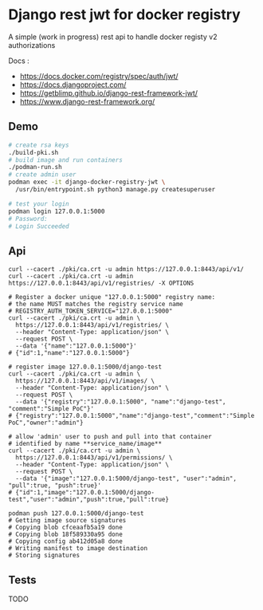 Django rest jwt for docker registry 
===================================

A simple (work in progress) rest api to handle docker registy v2 authorizations

Docs :
* https://docs.docker.com/registry/spec/auth/jwt/
* https://docs.djangoproject.com/
* https://getblimp.github.io/django-rest-framework-jwt/
* https://www.django-rest-framework.org/

Demo
----

```bash
# create rsa keys 
./build-pki.sh
# build image and run containers
./podman-run.sh
# create admin user 
podman exec -it django-docker-registry-jwt \
  /usr/bin/entrypoint.sh python3 manage.py createsuperuser

# test your login
podman login 127.0.0.1:5000
# Password: 
# Login Succeeded
```

Api
---
```
curl --cacert ./pki/ca.crt -u admin https://127.0.0.1:8443/api/v1/
curl --cacert ./pki/ca.crt -u admin https://127.0.0.1:8443/api/v1/registries/ -X OPTIONS

# Register a docker unique "127.0.0.1:5000" registry name:
# the name MUST matches the registry service name
# REGISTRY_AUTH_TOKEN_SERVICE="127.0.0.1:5000"
curl --cacert ./pki/ca.crt -u admin \
  https://127.0.0.1:8443/api/v1/registries/ \
  --header "Content-Type: application/json" \
  --request POST \
  --data '{"name":"127.0.0.1:5000"}'
# {"id":1,"name":"127.0.0.1:5000"}

# register image 127.0.0.1:5000/django-test
curl --cacert ./pki/ca.crt -u admin \
  https://127.0.0.1:8443/api/v1/images/ \
  --header "Content-Type: application/json" \
  --request POST \
  --data '{"registry":"127.0.0.1:5000", "name":"django-test", "comment":"Simple PoC"}'
# {"registry":"127.0.0.1:5000","name":"django-test","comment":"Simple PoC","owner":"admin"}

# allow 'admin' user to push and pull into that container
# identified by name **service_name/image**
curl --cacert ./pki/ca.crt -u admin \
  https://127.0.0.1:8443/api/v1/permissions/ \
  --header "Content-Type: application/json" \
  --request POST \
  --data '{"image":"127.0.0.1:5000/django-test", "user":"admin", "pull":true, "push":true}'
# {"id":1,"image":"127.0.0.1:5000/django-test","user":"admin","push":true,"pull":true}

podman push 127.0.0.1:5000/django-test
# Getting image source signatures
# Copying blob cfceaafb5a19 done
# Copying blob 18f589330a95 done
# Copying config ab412d05a8 done
# Writing manifest to image destination
# Storing signatures
```

Tests
-----

TODO
